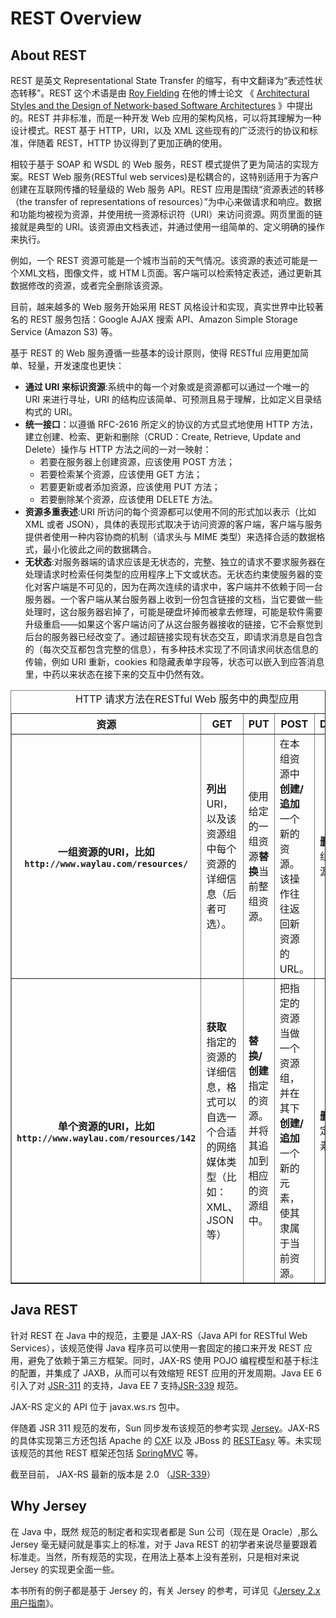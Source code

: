 REST Overview
=========

## About REST

REST 是英文 Representational State Transfer 的缩写，有中文翻译为“表述性状态转移”。REST 这个术语是由 [Roy Fielding](http://www.ics.uci.edu/~fielding/) 在他的博士论文 《 [Architectural Styles and the Design of Network-based Software Architectures](http://www.ics.uci.edu/~fielding/pubs/dissertation/top.htm) 》中提出的。REST 并非标准，而是一种开发 Web 应用的架构风格，可以将其理解为一种设计模式。REST 基于 HTTP，URI，以及 XML 这些现有的广泛流行的协议和标准，伴随着 REST，HTTP 协议得到了更加正确的使用。

相较于基于 SOAP 和 WSDL 的 Web 服务，REST 模式提供了更为简洁的实现方案。REST Web 服务(RESTful web services)是松耦合的，这特别适用于为客户创建在互联网传播的轻量级的 Web 服务 API。REST 应用是围绕“资源表述的转移（the transfer of representations of resources）”为中心来做请求和响应。数据和功能均被视为资源，并使用统一资源标识符（URI）来访问资源。网页里面的链接就是典型的 URI。该资源由文档表述，并通过使用一组简单的、定义明确的操作来执行。

例如，一个 REST 资源可能是一个城市当前的天气情况。该资源的表述可能是一个XML文档，图像文件，或 HTM L页面。客户端可以检索特定表述，通过更新其数据修改的资源，或者完全删除该资源。

目前，越来越多的 Web 服务开始采用 REST 风格设计和实现，真实世界中比较著名的 REST 服务包括：Google AJAX 搜索 API、Amazon Simple Storage Service (Amazon S3) 等。

基于 REST 的 Web 服务遵循一些基本的设计原则，使得 RESTful 应用更加简单、轻量，开发速度也更快：

* **通过 URI 来标识资源**:系统中的每一个对象或是资源都可以通过一个唯一的 URI 来进行寻址，URI 的结构应该简单、可预测且易于理解，比如定义目录结构式的 URI。
* **统一接口**：以遵循 RFC-2616 所定义的协议的方式显式地使用 HTTP 方法，建立创建、检索、更新和删除（CRUD：Create, Retrieve, Update and Delete）操作与 HTTP 方法之间的一对一映射：
  * 若要在服务器上创建资源，应该使用 POST 方法；
  * 若要检索某个资源，应该使用 GET 方法；
  * 若要更新或者添加资源，应该使用 PUT 方法；
  * 若要删除某个资源，应该使用 DELETE 方法。
* **资源多重表述**:URI 所访问的每个资源都可以使用不同的形式加以表示（比如 XML 或者 JSON），具体的表现形式取决于访问资源的客户端，客户端与服务提供者使用一种内容协商的机制（请求头与 MIME 类型）来选择合适的数据格式，最小化彼此之间的数据耦合。
* **无状态**:对服务器端的请求应该是无状态的，完整、独立的请求不要求服务器在处理请求时检索任何类型的应用程序上下文或状态。无状态约束使服务器的变化对客户端是不可见的，因为在两次连续的请求中，客户端并不依赖于同一台服务器。一个客户端从某台服务器上收到一份包含链接的文档，当它要做一些处理时，这台服务器宕掉了，可能是硬盘坏掉而被拿去修理，可能是软件需要升级重启——如果这个客户端访问了从这台服务器接收的链接，它不会察觉到后台的服务器已经改变了。通过超链接实现有状态交互，即请求消息是自包含的（每次交互都包含完整的信息），有多种技术实现了不同请求间状态信息的传输，例如 URI 重新，cookies 和隐藏表单字段等，状态可以嵌入到应答消息里，中药以来状态在接下来的交互中仍然有效。

<table border="1">
<caption>HTTP 请求方法在RESTful Web 服务中的典型应用</caption>
<tbody><tr>
<th>资源</th>
<th>GET</th>
<th>PUT</th>
<th>POST</th>
<th>DELETE</th>
</tr>
<tr>
<th>一组资源的URI，比如<code>http://www.waylau.com/resources/</code></th>
<td><b>列出</b> URI，以及该资源组中每个资源的详细信息（后者可选）。</td>
<td>使用给定的一组资源<b>替换</b>当前整组资源。</td>
<td>在本组资源中<b>创建/追加</b>一个新的资源。 该操作往往返回新资源的URL。</td>
<td><b>删除</b> 整组资源。</td>
</tr>
<tr>
<th>单个资源的URI，比如<code>http://www.waylau.com/resources/142</code></th>
<td><b>获取</b> 指定的资源的详细信息，格式可以自选一个合适的网络媒体类型（比如：XML、JSON等）</td>
<td><b>替换/创建</b> 指定的资源。并将其追加到相应的资源组中。</td>
<td>把指定的资源当做一个资源组，并在其下<b>创建/追加</b>一个新的元素，使其隶属于当前资源。</td>
<td><b>删除</b> 指定的元素。</td>
</tr>
</tbody>
</table>

## Java REST

针对 REST 在 Java 中的规范，主要是 JAX-RS（Java API for RESTful Web Services），该规范使得 Java 程序员可以使用一套固定的接口来开发 REST 应用，避免了依赖于第三方框架。同时，JAX-RS 使用 POJO 编程模型和基于标注的配置，并集成了 JAXB，从而可以有效缩短 REST 应用的开发周期。Java EE 6 引入了对 [JSR-311](https://jsr311.java.net/) 的支持，Java EE 7 支持[JSR-339](http://jcp.org/en/jsr/detail?id=339) 规范。

JAX-RS 定义的 API 位于 javax.ws.rs 包中。

伴随着 JSR 311 规范的发布，Sun 同步发布该规范的参考实现 [Jersey](https://jersey.java.net/)。JAX-RS 的具体实现第三方还包括 Apache 的 [CXF](http://cxf.apache.org/) 以及 JBoss 的 [RESTEasy](http://resteasy.jboss.org/) 等。未实现该规范的其他 REST 框架还包括 [SpringMVC](http://spring.io/) 等。

截至目前， JAX-RS 最新的版本是 2.0 （[JSR-339](http://jcp.org/en/jsr/detail?id=339)）

## Why Jersey 

在 Java 中，既然 规范的制定者和实现者都是 Sun 公司（现在是 Oracle）,那么 Jersey 毫无疑问就是事实上的标准，对于 Java REST 的初学者来说尽量要跟着标准走。当然，所有规范的实现，在用法上基本上没有差别，只是相对来说 Jersey 的实现更全面一些。

本书所有的例子都是基于 Jersey 的，有关 Jersey 的参考，可详见《[Jersey 2.x 用户指南](https://github.com/waylau/Jersey-2.x-User-Guide)》。
